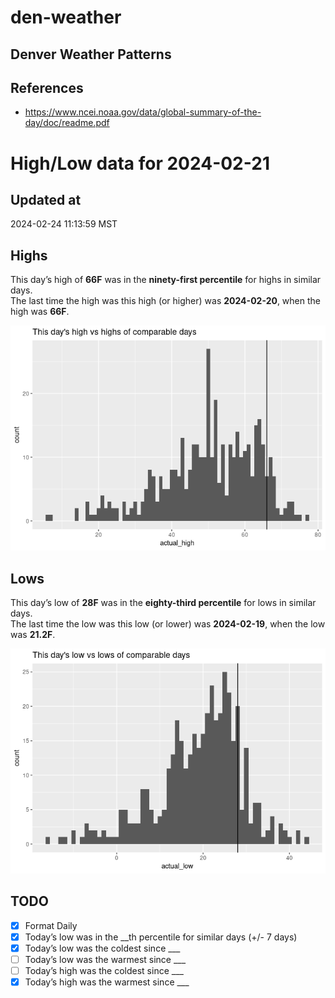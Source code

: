 

# den-weather

## Denver Weather Patterns

## References

- <https://www.ncei.noaa.gov/data/global-summary-of-the-day/doc/readme.pdf>

# High/Low data for 2024-02-21

## Updated at

2024-02-24 11:13:59 MST

## Highs

This day’s high of **66F** was in the **ninety-first percentile** for
highs in similar days.  
The last time the high was this high (or higher) was **2024-02-20**,
when the high was **66F**.

![](readme_files/figure-commonmark/unnamed-chunk-4-1.png)

## Lows

This day’s low of **28F** was in the **eighty-third percentile** for
lows in similar days.  
The last time the low was this low (or lower) was **2024-02-19**, when
the low was **21.2F**.

![](readme_files/figure-commonmark/unnamed-chunk-6-1.png)

## TODO

- [x] Format Daily
- [x] Today’s low was in the \_\_th percentile for similar days (+/- 7
  days)
- [x] Today’s low was the coldest since \_\_\_
- [ ] Today’s low was the warmest since \_\_\_
- [ ] Today’s high was the coldest since \_\_\_
- [x] Today’s high was the warmest since \_\_\_

